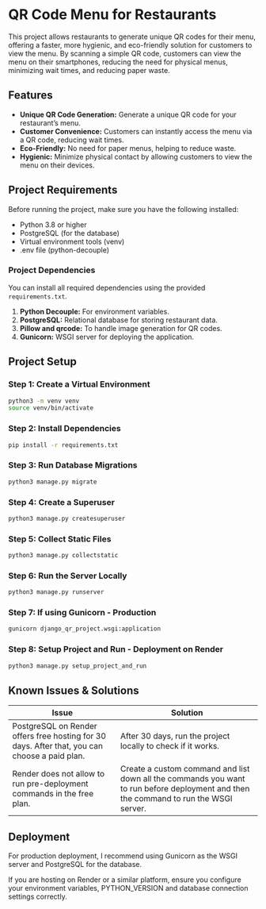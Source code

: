 # QR Code Menu for Restaurants

This project allows restaurants to generate unique QR codes for their menu, offering a faster, more hygienic, and eco-friendly solution for customers to view the menu. By scanning a simple QR code, customers can view the menu on their smartphones, reducing the need for physical menus, minimizing wait times, and reducing paper waste.

## Features

- **Unique QR Code Generation:** Generate a unique QR code for your restaurant’s menu.
- **Customer Convenience:** Customers can instantly access the menu via a QR code, reducing wait times.
- **Eco-Friendly:** No need for paper menus, helping to reduce waste.
- **Hygienic:** Minimize physical contact by allowing customers to view the menu on their devices.

## Project Requirements

Before running the project, make sure you have the following installed:

- Python 3.8 or higher
- PostgreSQL (for the database)
- Virtual environment tools (venv)
- .env file (python-decouple)

### Project Dependencies

You can install all required dependencies using the provided `requirements.txt`.

1. **Python Decouple:** For environment variables.
2. **PostgreSQL:** Relational database for storing restaurant data.
3. **Pillow and qrcode:** To handle image generation for QR codes.
4. **Gunicorn:** WSGI server for deploying the application.

## Project Setup

### Step 1: Create a Virtual Environment

```bash
python3 -m venv venv
source venv/bin/activate
```

### Step 2: Install Dependencies

```bash
pip install -r requirements.txt
```

### Step 3: Run Database Migrations

```bash
python3 manage.py migrate
```

### Step 4: Create a Superuser

```bash
python3 manage.py createsuperuser
```

### Step 5: Collect Static Files

```bash
python3 manage.py collectstatic
```

### Step 6: Run the Server Locally

```bash
python3 manage.py runserver
```

### Step 7: If using Gunicorn - Production

```bash
gunicorn django_qr_project.wsgi:application
```

### Step 8: Setup Project and Run - Deployment on Render

```bash
python3 manage.py setup_project_and_run
```

## Known Issues & Solutions

| **Issue**                                                                               | **Solution**                                                                                                                    |
| --------------------------------------------------------------------------------------------- | ------------------------------------------------------------------------------------------------------------------------------------- |
| PostgreSQL on Render offers free hosting for 30 days. After that, you can choose a paid plan. | After 30 days, run the project locally to check if it works.                                                                          |
| Render does not allow to run pre-deployment commands in the free plan.                        | Create a custom command and list down all the commands you want to run before deployment and then the command to run the WSGI server. |

## Deployment

For production deployment, I recommend using Gunicorn as the WSGI server and PostgreSQL for the database.

If you are hosting on Render or a similar platform, ensure you configure your environment variables, PYTHON_VERSION and database connection settings correctly.
